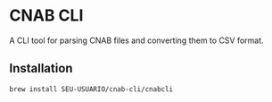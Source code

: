 # CNAB CLI

A CLI tool for parsing CNAB files and converting them to CSV format.

## Installation

```bash
brew install SEU-USUARIO/cnab-cli/cnabcli
```

